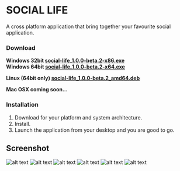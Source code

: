# SOCIAL LIFE
A cross platform application that bring together your favourite social application.

### Download
**Windows 32bit [social-life_1.0.0-beta.2-x86.exe](http://54.161.117.152/social-life/download.php?platform=Win&id=2&arch=x86)** <br/>
**Windows 64bit [social-life_1.0.0-beta.2-x64.exe](http://54.161.117.152/social-life/download.php?platform=Win&id=3&arch=x86)**

**Linux (64bit only) [social-life_1.0.0-beta.2_amd64.deb](http://54.161.117.152/social-life/download.php?platform=Linux&id=1&arch=x64)**

**Mac OSX coming soon...**

### Installation
1.  Download for your platform and system architecture.
2.  Install.
3.  Launch the application from your desktop and you are good to go.

## Screenshot
![alt text](http://54.161.117.152/screenshots/screenshot1.png "Screenshot 1")
![alt text](http://54.161.117.152/screenshots/Screenshot2.png "Screenshot 2")
![alt text](http://54.161.117.152/screenshots/Screenshot3.png "Screenshot 3")
![alt text](http://54.161.117.152/screenshots/Screenshot4.png "Screenshot 4")
![alt text](http://54.161.117.152/screenshots/Screenshot5.png "Screenshot 5")
![alt text](http://54.161.117.152/screenshots/Screenshot6.png "Screenshot 6")
